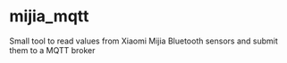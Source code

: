 # mijia_mqtt
Small tool to read values from Xiaomi Mijia Bluetooth sensors and submit them to a MQTT broker
